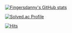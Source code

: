 <!---
fingersdanny/fingersdanny is a ✨ special ✨ repository because its `README.md` (this file) appears on your GitHub profile.
You can click the Preview link to take a look at your changes.
--->

[![Fingersdanny's GitHub stats](https://github-readme-stats.vercel.app/api?username=fingersdanny&show_icons=true&theme=gradient)](https://github.com/fingersdanny)

[![Solved.ac Profile](http://mazassumnida.wtf/api/v2/generate_badge?boj=hodako97)](https://solved.ac/hodako97)

[![Hits](https://hits.seeyoufarm.com/api/count/incr/badge.svg?url=https%3A%2F%2Fgithub.com%2Ffingersdanny&count_bg=%2379C83D&title_bg=%23555555&icon=&icon_color=%23E7E7E7&title=hits&edge_flat=false)](https://hits.seeyoufarm.com)
